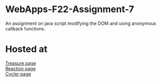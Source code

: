 # WebApps-F22-Assignment-7

An assignment on java script modifying the DOM and using anonymous callback functions.

# Hosted at

[Treasure page](https://44-563-web-apps-f22.github.io/44563-webapps-assignment-7-rakeshmerugu/treasure.html)
<br>
[Reaction page](https://44-563-web-apps-f22.github.io/44563-webapps-assignment-7-rakeshmerugu/reaction.html)
<br>
[Cycler page](https://44-563-web-apps-f22.github.io/44563-webapps-assignment-7-rakeshmerugu/cycler.htmll)

